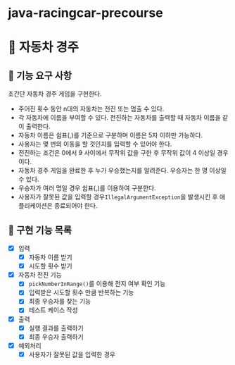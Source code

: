 # java-racingcar-precourse
# 🚗 자동차 경주

## 🎯 기능 요구 사항
초간단 자동차 경주 게임을 구현한다.
- 주어진 횟수 동안 n대의 자동차는 전진 또는 멈출 수 있다.
- 각 자동차에 이름을 부여할 수 있다. 전진하는 자동차를 출력할 때 자동차 이름을 같이 출력한다.
- 자동차 이름은 쉼표(,)를 기준으로 구분하며 이름은 5자 이하만 가능하다.
- 사용자는 몇 번의 이동을 할 것인지를 입력할 수 있어야 한다.
- 전진하는 조건은 0에서 9 사이에서 무작위 값을 구한 후 무작위 값이 4 이상일 경우이다.
- 자동차 경주 게임을 완료한 후 누가 우승했는지를 알려준다. 우승자는 한 명 이상일 수 있다.
- 우승자가 여러 명일 경우 쉼표(,)를 이용하여 구분한다.
- 사용자가 잘못된 값을 입력할 경우`IllegalArgumentException`을 발생시킨 후 애플리케이션은 종료되어야 한다.

## 🎯 구현 기능 목록
- [x] 입력
    - [x] 자동차 이름 받기
    - [x] 시도할 횟수 받기
- [x] 자동차 전진 기능
    - [x] `pickNumberInRange()`를 이용해 전지 여부 확인 기능
    - [x] 입력받은 시도할 횟수 만큼 반복하는 기능
    - [x] 최종 우승자를 찾는 기능
    - [x] 테스트 케이스 작성
- [x] 출력
    - [x] 실행 결과를 출력하기
    - [x] 최종 우승자 출력하기
- [x] 예외처리
    - [x] 사용자가 잘못된 값을 입력한 경우
